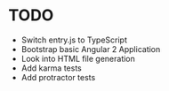 # TODO
 + Switch entry.js to TypeScript
 + Bootstrap basic Angular 2 Application
 + Look into HTML file generation
 + Add karma tests
 + Add protractor tests

